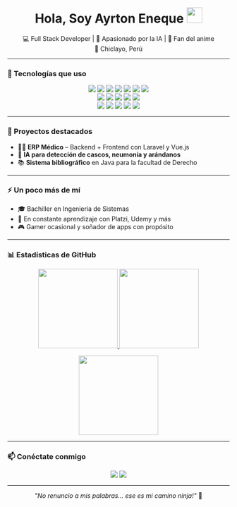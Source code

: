 <h1 align="center"><b>Hola, Soy Ayrton Eneque </b><img src="https://media.giphy.com/media/hvRJCLFzcasrR4ia7z/giphy.gif" width="35"></h1>

<p align="center">
  💻 Full Stack Developer | 🧠 Apasionado por la IA | 🍥 Fan del anime <br/>
  📍 Chiclayo, Perú
</p>

---

### 🧰 Tecnologías que uso

<p align="center">
  <img src="https://img.shields.io/badge/-HTML5-E34F26?logo=html5&logoColor=white" />
  <img src="https://img.shields.io/badge/-CSS3-1572B6?logo=css3&logoColor=white" />
  <img src="https://img.shields.io/badge/-JavaScript-F7DF1E?logo=javascript&logoColor=black" />
  <img src="https://img.shields.io/badge/-Vue.js-4FC08D?logo=vue.js&logoColor=white" />
  <img src="https://img.shields.io/badge/-Bootstrap-7952B3?logo=bootstrap&logoColor=white" />
  <img src="https://img.shields.io/badge/-TailwindCSS-38B2AC?logo=tailwind-css&logoColor=white" />
  <img src="https://img.shields.io/badge/-Sass-CC6699?logo=sass&logoColor=white" />
  <br/>
  <img src="https://img.shields.io/badge/-PHP-777BB4?logo=php&logoColor=white" />
  <img src="https://img.shields.io/badge/-Laravel-F55247?logo=laravel&logoColor=white" />
  <img src="https://img.shields.io/badge/-Python-3776AB?logo=python&logoColor=white" />
  <img src="https://img.shields.io/badge/-Django-092E20?logo=django&logoColor=white" />
  <img src="https://img.shields.io/badge/-Java-007396?logo=java&logoColor=white" />
  <br/>
  <img src="https://img.shields.io/badge/-MySQL-4479A1?logo=mysql&logoColor=white" />
  <img src="https://img.shields.io/badge/-Git-F05032?logo=git&logoColor=white" />
  <img src="https://img.shields.io/badge/-Bitbucket-0052CC?logo=bitbucket&logoColor=white" />
  <img src="https://img.shields.io/badge/-Postman-FF6C37?logo=postman&logoColor=white" />
  <img src="https://img.shields.io/badge/-Jira-0052CC?logo=jira&logoColor=white" />
</p>

---

### 🚀 Proyectos destacados

- 👨‍⚕️ **ERP Médico** – Backend + Frontend con Laravel y Vue.js
- 🤖 **IA para detección de cascos, neumonía y arándanos**
- 📚 **Sistema bibliográfico** en Java para la facultad de Derecho

---

### ⚡ Un poco más de mí

- 🎓 Bachiller en Ingeniería de Sistemas
- 🧠 En constante aprendizaje con Platzi, Udemy y más  
- 🎮 Gamer ocasional y soñador de apps con propósito

---
### 📊 Estadísticas de GitHub

<p align="center">
  <a href="https://github.com/Mikamikms">
    <img height="180em" src="https://github-readme-stats-eight-theta.vercel.app/api?username=Mikamikms&show_icons=true&theme=algolia&include_all_commits=true&count_private=true"/>
  </a>
  <a href="https://github.com/Mikamikms">
    <img height="180em" src="https://github-readme-stats-eight-theta.vercel.app/api/top-langs/?username=Mikamikms&layout=compact&langs_count=8&theme=algolia"/>
  </a>
</p>

<p align="center">
  <img height="180em" src="https://github-readme-streak-stats.herokuapp.com/?user=Mikamikms&theme=dark&hide_border=true"/>
</p>

---

### 📫 Conéctate conmigo

<p align="center">
  <a href="mailto:ayrtoneneque@gmail.com" target="_blank" rel="noopener noreferrer"><img src="https://img.shields.io/badge/-Gmail-D14836?logo=gmail&logoColor=white" /></a>
  <a href="https://www.linkedin.com/in/elvis-eneque-898643199/" target="_blank" rel="noopener noreferrer"><img src="https://img.shields.io/badge/-LinkedIn-0A66C2?logo=linkedin&logoColor=white" /></a>
</p>

---

<p align="center">
  <i>"No renuncio a mis palabras... ese es mi camino ninja!"</i> 🍃
</p>
